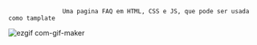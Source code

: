                    Uma pagina FAQ em HTML, CSS e JS, que pode ser usada como tamplate 
![ezgif com-gif-maker](https://user-images.githubusercontent.com/89105629/193902959-346765b0-72b8-4b7f-94a1-5cd3cc968a38.gif)
